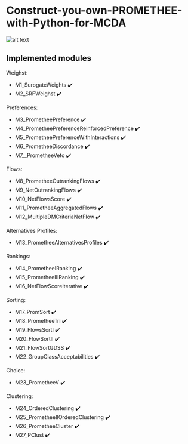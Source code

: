# Construct-you-own-PROMETHEE-with-Python-for-MCDA
![alt text](https://github.com/WAndraszyk/Construct-your-own-PROMETHEE-with-Python-for-MCDA/blob/main/schemat.png "Schemat modułów")

## Implemented modules
Weighst:
- M1_SurogateWeights  :heavy_check_mark:
- M2_SRFWeighst  :heavy_check_mark:

Preferences:
- M3_PrometheePreference  :heavy_check_mark:
- M4_PrometheePreferenceReinforcedPreference  :heavy_check_mark:
- M5_PrometheePreferenceWithInteractions  :heavy_check_mark:
- M6_PrometheeDiscordance  :heavy_check_mark:
- M7__PrometheeVeto  :heavy_check_mark:

Flows:
- M8_PrometheeOutrankingFlows  :heavy_check_mark:
- M9_NetOutrankingFlows :heavy_check_mark: 
- M10_NetFlowsScore :heavy_check_mark:
- M11_PrometheeAggregatedFlows :heavy_check_mark:
- M12_MultipleDMCriteriaNetFlow :heavy_check_mark:

Alternatives Profiles:
- M13_PrometheeAlternativesProfiles :heavy_check_mark:

Rankings:
- M14_PrometheeIRanking :heavy_check_mark:
- M15_PrometheeIIIRanking :heavy_check_mark:
- M16_NetFlowScoreIterative :heavy_check_mark:

Sorting:
- M17_PromSort :heavy_check_mark:
- M18_PrometheeTri :heavy_check_mark:
- M19_FlowsSortI :heavy_check_mark:
- M20_FlowSortII :heavy_check_mark:
- M21_FlowSortGDSS :heavy_check_mark:
- M22_GroupClassAcceptabilities :heavy_check_mark:

Choice:
- M23_PrometheeV :heavy_check_mark:

Clustering:
- M24_OrderedClustering :heavy_check_mark:
- M25_PrometheeIIOrderedClustering :heavy_check_mark:
- M26_PrometheeCluster :heavy_check_mark:
- M27_PClust :heavy_check_mark:
